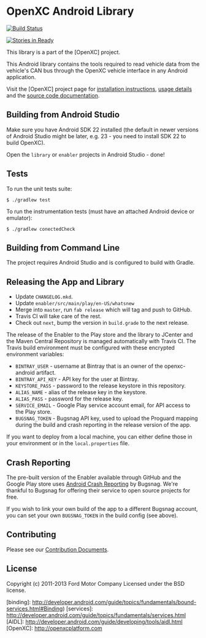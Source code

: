 OpenXC Android Library
=========================

[![Build Status](https://travis-ci.org/openxc/openxc-android.svg?branch=master)](https://travis-ci.org/openxc/openxc-android)

[![Stories in Ready](https://badge.waffle.io/openxc/openxc-android.png?label=ready&title=Ready)](http://waffle.io/openxc/openxc-android)

This library is a part of the [OpenXC] project.

This Android library contains the tools required to read vehicle data from the
vehicle's CAN bus through the OpenXC vehicle interface in any Android
application.

Visit the [OpenXC] project page for
[installation
instructions](http://openxcplatform.com/getting-started/library-installation.html),
[usage details](http://openxcplatform.com/android/api-guide.html) and the
[source code documentation](http://android.openxcplatform.com).

## Building from Android Studio

Make sure you have Android SDK 22 installed (the default in newer versions of
Android Studio might be later, e.g. 23 - you need to install SDK 22 to build
OpenXC).

Open the `library` or `enabler` projects in Android Studio - done!

## Tests

To run the unit tests suite:

    $ ./gradlew test

To run the instrumentation tests (must have an attached Android device or
emulator):

    $ ./gradlew conectedCheck

## Building from Command Line

The project requires Android Studio and is configured to build with Gradle.

## Releasing the App and Library

* Update `CHANGELOG.mkd`.
* Update `enabler/src/main/play/en-US/whatsnew`
* Merge into `master`, run `fab release` which will tag and push to GitHub.
* Travis CI will take care of the rest.
* Check out `next`, bump the version in `build.grade` to the next release.

The release of the Enabler to the Play store and the library to JCenter and the
Maven Central Repository is managed automatically with Travis CI. The Travis
build environment must be configured with these encrypted environment variables:

* `BINTRAY_USER` - username at Bintray that is an owner of the openxc-android artifact.
* `BINTRAY_API_KEY` - API key for the user at Bintray.
* `KEYSTORE_PASS` - password to the release keystore in this repository.
* `ALIAS_NAME` - alias of the release key in the keystore.
* `ALIAS_PASS` - password for the release key.
* `SERVICE_EMAIL` - Google Play service account email, for API access to the
    Play store.
* `BUGSNAG_TOKEN` - Bugsnag API key, used to upload the Proguard mapping
    during the build and crash reporting in the release version of the app.

If you want to deploy from a local machine, you can either define those in your
environment or in the `local.properties` file.

## Crash Reporting

The pre-built version of the Enabler available through GitHub and the Google
Play store uses [Android Crash Reporting](https://bugsnag.com/platforms/android)
by Bugsnag. We're thankful to Bugsnag for offering their service to open source
projects for free.

If you wish to link your own build of the app to a different Bugsnag account,
you can set your own `BUGSNAG_TOKEN` in the build config (see above).

## Contributing

Please see our [Contribution Documents](https://github.com/openxc/openxc-android/blob/master/CONTRIBUTING.mkd).

## License

Copyright (c) 2011-2013 Ford Motor Company
Licensed under the BSD license.

[binding]: http://developer.android.com/guide/topics/fundamentals/bound-services.html#Binding)
[services]: http://developer.android.com/guide/topics/fundamentals/services.html
[AIDL]: http://developer.android.com/guide/developing/tools/aidl.html
[OpenXC]: http://openxcplatform.com
